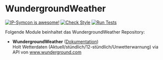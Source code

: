 # WundergroundWeather

[![IP-Symcon is awesome!](https://img.shields.io/badge/IP--Symcon-4.2-blue.svg)](https://www.symcon.de)
[![Check Style](https://github.com/symcon/WundergroundWeather/workflows/Check%20Style/badge.svg)](https://github.com/symcon/WundergroundWeather/actions)
[![Run Tests](https://github.com/symcon/WundergroundWeather/workflows/Run%20Tests/badge.svg)](https://github.com/symcon/WundergroundWeather/actions)

Folgende Module beinhaltet das WundergroundWeather Repository:

- __WundergroundWeather__ ([Dokumentation](WundergroundWeather))  
	Holt Wetterdaten (Aktuell/stündlich/12-stündlich/Unwetterwarnung) via API von www.wunderground.com
